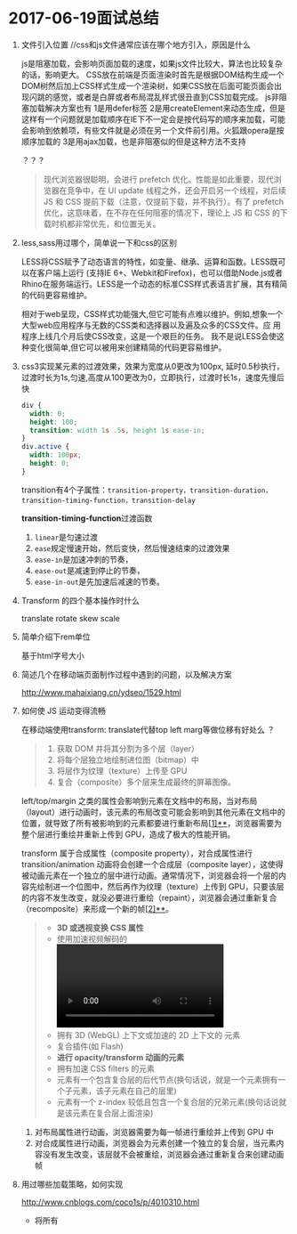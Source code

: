 # 2017-06-19面试总结

1.  文件引入位置 //css和js文件通常应该在哪个地方引入，原因是什么

    js是阻塞加载，会影响页面加载的速度，如果js文件比较大，算法也比较复杂的话，影响更大。
    CSS放在前端是页面渲染时首先是根据DOM结构生成一个DOM树然后加上CSS样式生成一个渲染树，如果CSS放在后面可能页面会出现闪跳的感觉，或者是白屏或者布局混乱样式很丑直到CSS加载完成。
    js非阻塞加载解决方案也有
    1是用defer标签
    2是用createElement来动态生成，但是这样有一个问题就是加载顺序在IE下不一定会是按代码写的顺序来加载，可能会影响到依赖项，有些文件就是必须在另一个文件前引用。火狐跟opera是按顺序加载的
    3是用ajax加载，也是非阻塞似的但是这种方法不支持

    ？？？

    >   现代浏览器很聪明，会进行 prefetch 优化。性能是如此重要，现代浏览器在竞争中，在 UI update 线程之外，还会开启另一个线程，对后续 JS 和 CSS 提前下载（注意，仅提前下载，并不执行）。有了 prefetch 优化，这意味着，在不存在任何阻塞的情况下，理论上 JS 和 CSS 的下载时机都非常优先，和位置无关。

2.  less,sass用过哪个，简单说一下和css的区别

    LESS将CSS赋予了动态语言的特性，如变量、继承、运算和函数。LESS既可以在客户端上运行 (支持IE 6+、Webkit和Firefox)，也可以借助Node.js或者Rhino在服务端运行。LESS是一个动态的标准CSS样式表语言扩展，其有精简 的代码更容易维护。

      相对于web呈现，CSS样式功能强大,但它可能有点难以维护。例如,想象一个大型web应用程序与无数的CSS类和选择器以及遍及众多的CSS文件。应 用程序上线几个月后使CSS改变，这是一个艰巨的任务。 我不是说LESS会使这种变化很简单,但它可以被用来创建精简的代码更容易维护。

3.  css3实现某元素的过渡效果，效果为宽度从0更改为100px, 延时0.5秒执行，过渡时长为1s,匀速,高度从100更改为0，立即执行，过渡时长1s，速度先慢后快

    ```css
    div {
      width: 0;
      height: 100;
      transition: width 1s .5s, height 1s ease-in;
    }
    div.active {
      width: 100px;
      height: 0;
    }
    ```
    transition有4个子属性：`transition-property，transition-duration，transition-timing-function，transition-delay`

    **transition-timing-function**过渡函数

    1.  `linear`是匀速过渡
    2.  `ease`规定慢速开始，然后变快，然后慢速结束的过渡效果
    3.  `ease-in`是加速冲刺的节奏，
    4.  `ease-out`是减速到停止的节奏，
    5.  `ease-in-out`是先加速后减速的节奏。

4.  Transform 的四个基本操作时什么

    translate rotate skew scale

5.  简单介绍下rem单位

    基于html字号大小

6.  简述几个在移动端页面制作过程中遇到的问题，以及解决方案

    http://www.mahaixiang.cn/ydseo/1529.html

7.  如何使 JS 运动变得流畅

    在移动端使用transform: translate代替top left marg等做位移有好处么 ？

    >   1.  获取 DOM 并将其分割为多个层（layer）
    >   2.  将每个层独立地绘制进位图（bitmap）中
    >   3.  将层作为纹理（texture）上传至 GPU
    >   4.  复合（composite）多个层来生成最终的屏幕图像。

    left/top/margin 之类的属性会影响到元素在文档中的布局，当对布局（layout）进行动画时，该元素的布局改变可能会影响到其他元素在文档中的位置，就导致了所有被影响到的元素都要进行重新布局[[1\]**](https://link.zhihu.com/?target=http%3A//www.html5rocks.com/en/tutorials/speed/high-performance-animations/)，浏览器需要为整个层进行重绘并重新上传到 GPU，造成了极大的性能开销。

    transform 属于合成属性（composite property），对合成属性进行 transition/animation 动画将会创建一个合成层（composite layer），这使得被动画元素在一个独立的层中进行动画。通常情况下，浏览器会将一个层的内容先绘制进一个位图中，然后再作为纹理（texture）上传到 GPU，只要该层的内容不发生改变，就没必要进行重绘（repaint），浏览器会通过重新复合（recomposite）来形成一个新的帧[[2\]**](https://link.zhihu.com/?target=http%3A//www.html5rocks.com/en/tutorials/speed/layers/)。

    >   -   **3D 或透视变换 CSS 属性**
    >   -   使用加速视频解码的 <video> 元素
    >   -   拥有 3D (WebGL) 上下文或加速的 2D 上下文的 <canvas> 元素
    >   -   复合插件(如 Flash)
    >   -   **进行 opacity/transform 动画的元素**
    >   -   拥有加速 CSS filters 的元素
    >   -   元素有一个包含复合层的后代节点(换句话说，就是一个元素拥有一个子元素，该子元素在自己的层里)
    >   -   元素有一个 z-index 较低且包含一个复合层的兄弟元素(换句话说就是该元素在复合层上面渲染)

    1.  对布局属性进行动画，浏览器需要为每一帧进行重绘并上传到 GPU 中
    2.  对合成属性进行动画，浏览器会为元素创建一个独立的复合层，当元素内容没有发生改变，该层就不会被重绘，浏览器会通过重新复合来创建动画帧

8.  用过哪些加载策略，如何实现

    http://www.cnblogs.com/coco1s/p/4010310.html

    -   将所有<script>标签放置在页面底部，紧靠关闭标签</body>的上方。此方法可以保证页面在脚本运行之前完成解析。
    -   将脚本成组打包。页面的<script>标签越少，页面的加载速度就越快，响应也更迅速。不论外部脚本文件还是内联代码都是如此。
    -   有几种方法可以使用非阻塞方式下载Javascript：
        -   为<script>标签添加defer / async 属性
        -   动态创建<script>元素，用它下载并执行代码
        -   用XHR对象下载代码，并注入到页面

    **defer 和 aysnc 的相同之处：**

    -   加载文件时不阻塞页面渲染
    -   使用这两个属性的脚本中不能调用document.write方法
    -   有脚本的onload的事件回调

    **区别点：**

    -   **html的版本  **html4.0中定义了defer；html5.0中定义了async
    -   **执行时刻**

    每一个async属性的脚本都在它下载结束之后立刻执行，同时会在window的load事件之前执行。所以就有可能出现脚本执行顺序被打乱的情况；每一个defer属性的脚本都是在页面解析完毕之后，按照原本的顺序执行，同时会在document的　　 　DOMContentLoaded之前执行。

9.  是否了解回流（reflow）与重绘（repaint）?如果了解，请举例什么时候会触发他们

    http://www.css88.com/archives/4996

    回流：当元素的大小、位置发生变化时，会引起DOM树的变化 会引起回流 因为它影响到了其他元素的布局 会导致周边元素的重绘

    重绘：是指改变元素的背景、颜色等不会修改页面布局时发生的，使元素呈现新的外观。重绘不会带来重新布局

    引起回流：

    1.  调整窗口大小
    2.  改变字体
    3.  增加或者移除样式表
    4.  内容变化，比如用户在input框中输入文字
    5.  激活 CSS 伪类，比如 :hover (IE 中为兄弟结点伪类的激活)
    6.  操作 class 属性
    7.  脚本操作 DOM
    8.  计算 offsetWidth 和 offsetHeight 属性
    9.  设置 style 属性的值 

    减少reflow: 

    1.  可以给图片设定好宽度和高度，这样就可以把图片的占位面积预定好
    2.  将多次改变样式的属性合并成一次操作，如果想设定元素的样式，通过改变元素的 class 名
    3.  避免设置多项内联样式
    4.  应用元素的动画，使用 position 属性的 fixed 值或 absolute 值权衡平滑和速度
    5.  避免使用table布局
    6.  避免使用CSS的JavaScript表达式 (仅 IE 浏览器)是，因为他们每次重新计算文档，或部分文档、回流。
    7.  避免使用css表达式

    http://www.zhangxinxu.com/wordpress/2010/01/%E5%9B%9E%E6%B5%81%E4%B8%8E%E9%87%8D%E7%BB%98%EF%BC%9Acss%E6%80%A7%E8%83%BD%E8%AE%A9javascript%E5%8F%98%E6%85%A2%EF%BC%9F/

10.  是否了解前后分离的工作模式？如果了解，请简单说明

   http://www.cnblogs.com/Leo_wl/p/6059369.html

   view model 


